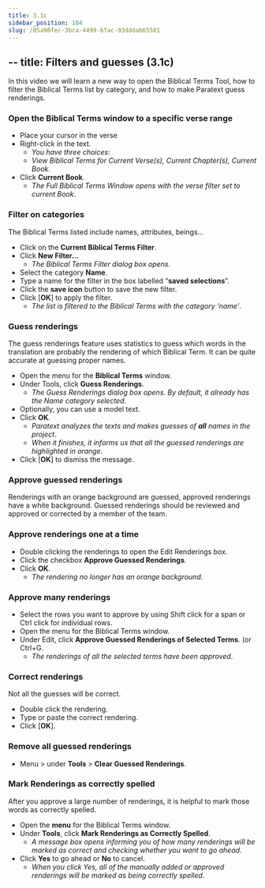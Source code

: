 ```yaml
---
title: 3.1c
sidebar_position: 104
slug: /05a90fec-3bca-4499-bfac-93dddab65581
---
```




## -- title: Filters and guesses (3.1c)


In this video we will learn a new way to open the Biblical Terms Tool, how to filter the Biblical Terms list by category, and how to make Paratext guess renderings.


### Open the Biblical Terms window to a specific verse range

- Place your cursor in the verse
- Right-click in the text.
	- _You have three choices_:
	- _View Biblical Terms for Current Verse(s), Current Chapter(s), Current Book_.
- Click **Current Book**.
	- _The Full Biblical Terms Window opens with the verse filter set to current Book_.

### Filter on categories


The Biblical Terms listed include names, attributes, beings…

- Click on the **Current Biblical Terms Filter**.
- Click **New Filter…**
	- _The Biblical Terms Filter dialog box opens_.
- Select the category **Name**.
- Type a name for the filter in the box labelled “**saved selections**”.
- Click the **save icon** button to save the new filter.
- Click [**OK**] to apply the filter.
	- _The list is filtered to the Biblical Terms with the category ‘name’_.

### Guess renderings


The guess renderings feature uses statistics to guess which words in the translation are probably the rendering of which Biblical Term. It can be quite accurate at guessing proper names.

- Open the menu for the **Biblical Terms** window.
- Under Tools, click **Guess Renderings**.
	- _The Guess Renderings dialog box opens. By default, it already has the Name category selected_.
- Optionally, you can use a model text.
- Click **OK**.
	- _Paratext analyzes the texts and makes guesses of_ _**all**_ _names in the project_.
	- _When it finishes, it informs us that all the guessed renderings are highlighted in orange_.
- Click [**OK**] to dismiss the message.

### Approve guessed renderings


Renderings with an orange background are guessed, approved renderings have a white background. Guessed renderings should be reviewed and approved or corrected by a member of the team.


### Approve renderings one at a time

- Double clicking the renderings to open the Edit Renderings box.
- Click the checkbox **Approve Guessed Renderings**.
- Click **OK**.
	- _The rendering no longer has an orange background_.

### Approve many renderings

- Select the rows you want to approve by using Shift click for a span or Ctrl click for individual rows.
- Open the menu for the Biblical Terms window.
- Under Edit, click **Approve Guessed Renderings of Selected Terms**. (or Ctrl+G.
	- _The renderings of all the selected terms have been approved_.

### Correct renderings


Not all the guesses will be correct.

- Double click the rendering.
- Type or paste the correct rendering.
- Click [**OK**].

### Remove all guessed renderings

- Menu > under **Tools** > **Clear Guessed Renderings**.

### Mark Renderings as correctly spelled


After you approve a large number of renderings, it is helpful to mark those words as correctly spelled.

- Open the **menu** for the Biblical Terms window.
- Under **Tools**, click **Mark Renderings as Correctly Spelled**.
	- _A message box opens informing you of how many renderings will be marked as correct and checking whether you want to go ahead_.
- Click **Yes** to go ahead or **No** to cancel.
	- _When you click Yes, all of the manually added or approved renderings will be marked as being correctly spelled_.
